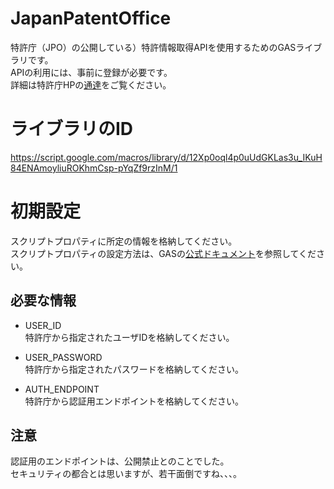 # JapanPatentOffice
特許庁（JPO）の公開している）特許情報取得APIを使用するためのGASライブラリです。  
APIの利用には、事前に登録が必要です。  
詳細は特許庁HPの[通達](https://www.jpo.go.jp/system/laws/sesaku/data/api-provision.html)をご覧ください。  
  
# ライブラリのID
https://script.google.com/macros/library/d/12Xp0oql4p0uUdGKLas3u_IKuH84ENAmoyliuROKhmCsp-pYqZf9rzInM/1

# 初期設定
スクリプトプロパティに所定の情報を格納してください。  
スクリプトプロパティの設定方法は、GASの[公式ドキュメント](https://developers.google.com/apps-script/guides/properties)を参照してください。
  
## 必要な情報
* USER_ID  
  特許庁から指定されたユーザIDを格納してください。

* USER_PASSWORD  
  特許庁から指定されたパスワードを格納してください。

* AUTH_ENDPOINT  
  特許庁から認証用エンドポイントを格納してください。

## 注意
認証用のエンドポイントは、公開禁止とのことでした。  
セキュリティの都合とは思いますが、若干面倒ですね、、、。
